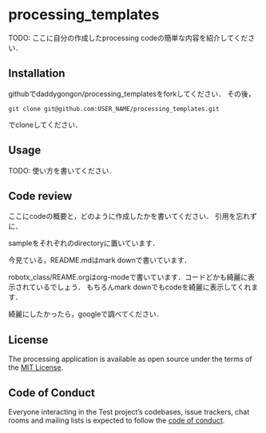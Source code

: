 # processing_templates

TODO: ここに自分の作成したprocessing codeの簡単な内容を紹介してください．

## Installation

githubでdaddygongon/processing_templatesをforkしてください．
その後，
```
git clone git@github.com:USER_NAME/processing_templates.git
```
でcloneしてください．

## Usage

TODO: 使い方を書いてください．

## Code review

ここにcodeの概要と，どのように作成したかを書いてください．
引用を忘れずに．

sampleをそれぞれのdirectoryに置いています．

今見ている，README.mdはmark downで書いています．

robotx_class/REAME.orgはorg-modeで書いています．コードどかも綺麗に表示されているでしょう．
もちろんmark downでもcodeを綺麗に表示してくれます．

綺麗にしたかったら，googleで調べてください．

## License

The processing application is available as open source under the terms of the [MIT License](https://opensource.org/licenses/MIT).

## Code of Conduct

Everyone interacting in the Test project’s codebases, issue trackers, chat rooms and mailing lists is expected to follow the [code of conduct](https://github.com/[USERNAME]/processing_templates/blob/master/CODE_OF_CONDUCT.md).
